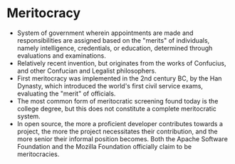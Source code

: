 Meritocracy
===========

* System of government wherein appointments are made and responsibilities are assigned based on the "merits" of individuals, namely intelligence, credentials, or education, determined through evaluations and examinations.
* Relatively recent invention, but originates from the works of Confucius, and other Confucian and Legalist philosophers.
* First meritocracy was implemented in the 2nd century BC, by the Han Dynasty, which introduced the world's first civil service exams, evaluating the "merit" of officials.
* The most common form of meritocratic screening found today is the college degree, but this does not constitute a complete meritocratic system.
* In open source, the more a proficient developer contributes towards a project, the more the project necessitates their contribution, and the more senior their informal position becomes. Both the Apache Software Foundation and the Mozilla Foundation officially claim to be meritocracies.

